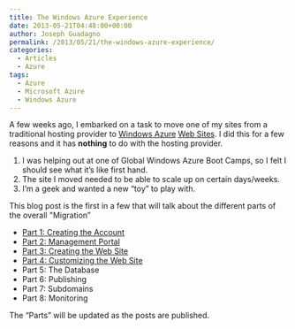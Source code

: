 ```yaml
---
title: The Windows Azure Experience
date: 2013-05-21T04:48:00+00:00
author: Joseph Guadagno
permalink: /2013/05/21/the-windows-azure-experience/
categories:
  - Articles
  - Azure
tags:
  - Azure
  - Microsoft Azure
  - Windows Azure
---
```

A few weeks ago, I embarked on a task to move one of my sites from a traditional hosting provider to [Windows Azure](http://www.windowsazure.com/en-us/) [Web Sites](http://www.windowsazure.com/en-us/home/scenarios/web-sites/). I did this for a few reasons and it has **nothing** to do with the hosting provider.

1. I was helping out at one of Global Windows Azure Boot Camps, so I felt I should see what it’s like first hand.
2. The site I moved needed to be able to scale up on certain days/weeks.
3. I’m a geek and wanted a new “toy” to play with.

This blog post is the first in a few that will talk about the different parts of the overall "Migration”

* [Part 1: Creating the Account](https://www.josephguadagno.net/post/2013/05/22/Windows-Azure-Experience-Part-1-Creating-the-Account)
* [Part 2: Management Portal](https://www.josephguadagno.net/post/2013/05/22/Windows-Azure-Experience-Part-2-Management-Portal)
* [Part 3: Creating the Web Site](https://www.josephguadagno.net/post/2013/05/22/Windows-Azure-Experience-Part-3-Creating-the-Web-Site)
* [Part 4: Customizing the Web Site](https://www.josephguadagno.net/post/2013/05/22/Windows-Azure-Experience-Part-4-Customizing-the-Web-Site)
* Part 5: The Database
* Part 6: Publishing
* Part 7: Subdomains
* Part 8: Monitoring

The “Parts” will be updated as the posts are published.